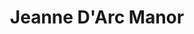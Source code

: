 ---
title: Jeanne D'Arc Manor
phone: (408) 288-7421
website: http://jsco.net/property/jeanne-darc-manor/
management: John Stewart Company
tags: []
---